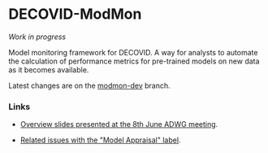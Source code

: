 # DECOVID-ModMon

_Work in progress_

Model monitoring framework for DECOVID. A way for analysts to automate the calculation of performance metrics for pre-trained models on new data as it becomes available.

Latest changes are on the [modmon-dev](https://github.com/alan-turing-institute/DECOVID-dataaccess/tree/modmon-dev) branch.

### Links

* [Overview slides presented at the 8th June ADWG meeting](https://github.com/alan-turing-institute/DECOVID-dataaccess/blob/master/monitor/notes/20200608_MonitoringOverview_ADWG.pdf).

* [Related issues with the "Model Appraisal" label](https://github.com/alan-turing-institute/DECOVID-dataaccess/issues?q=is%3Aopen+is%3Aissue+label%3A%22Model+Appraisal%22).

